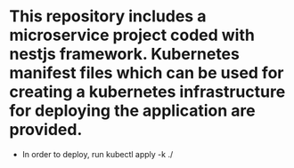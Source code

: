 # This repository includes a microservice project coded with nestjs framework. Kubernetes manifest files which can be used for creating a kubernetes infrastructure for deploying the application are provided.
* In order to deploy, run kubectl apply -k ./